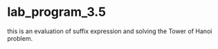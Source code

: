 # lab_program_3.5
this is an evaluation of suffix expression and solving the Tower of Hanoi problem.
